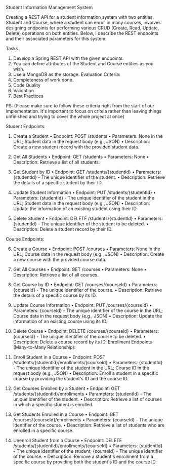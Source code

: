 Student Information Management System

Creating a REST API for a student information system with two entities, Student and Course, where a 
student can enroll in many courses, involves designing endpoints for performing various CRUD (Create, 
Read, Update, Delete) operations on both entities. Below, I describe the REST endpoints and their 
associated parameters for this system: 

Tasks 
1. Develop a Spring REST API with the given endpoints. 
2. You can define attributes of the Student and Course entities as you wish. 
3. Use a MongoDB as the storage. 
Evaluation Criteria: 
1. Completeness of work done. 
2. Code Quality 
3. Validation 
4. Best Practices 

PS: (Please make sure to follow these criteria right from the start of our implementation. It's important 
to focus on criteia rather than leaving things unfinished and trying to cover the whole project at once) 

Student Endpoints: 

1. Create a Student 
• Endpoint: POST /students 
• Parameters: None in the URL; Student data in the request body (e.g., JSON) 
• Description: Create a new student record with the provided student data.

2. Get All Students 
• Endpoint: GET /students 
• Parameters: None 
• Description: Retrieve a list of all students.

3. Get Student by ID 
• Endpoint: GET /students/{studentId} 
• Parameters: {studentId} - The unique identifier of the student. 
• Description: Retrieve the details of a specific student by their ID.

4. Update Student Information 
• Endpoint: PUT /students/{studentId} 
• Parameters: {studentId} - The unique identifier of the student in the URL; Student data in 
the request body (e.g., JSON) 
• Description: Update the information of an existing student using their ID.

5. Delete Student 
• Endpoint: DELETE /students/{studentId} 
• Parameters: {studentId} - The unique identifier of the student to be deleted. 
• Description: Delete a student record by their ID.

Course Endpoints: 

6. Create a Course 
• Endpoint: POST /courses 
• Parameters: None in the URL; Course data in the request body (e.g., JSON) 
• Description: Create a new course with the provided course data.

7. Get All Courses 
• Endpoint: GET /courses 
• Parameters: None 
• Description: Retrieve a list of all courses.

8. Get Course by ID 
• Endpoint: GET /courses/{courseId} 
• Parameters: {courseId} - The unique identifier of the course. 
• Description: Retrieve the details of a specific course by its ID.

9. Update Course Information 
• Endpoint: PUT /courses/{courseId} 
• Parameters: {courseId} - The unique identifier of the course in the URL; Course data in the 
request body (e.g., JSON) 
• Description: Update the information of an existing course using its ID.

10. Delete Course 
• Endpoint: DELETE /courses/{courseId} 
• Parameters: {courseId} - The unique identifier of the course to be deleted. 
• Description: Delete a course record by its ID. 
Enrollment Endpoints (Many-to-Many Relationship):

11. Enroll Student in a Course 
• Endpoint: POST /students/{studentId}/enrollments/{courseId} 
• Parameters: {studentId} - The unique identifier of the student in the URL; Course ID in the 
request body (e.g., JSON) 
• Description: Enroll a student in a specific course by providing the student's ID and the course 
ID. 

12. Get Courses Enrolled by a Student 
• Endpoint: GET /students/{studentId}/enrollments 
• Parameters: {studentId} - The unique identifier of the student. 
• Description: Retrieve a list of courses in which a specific student is enrolled. 
13. Get Students Enrolled in a Course 
• Endpoint: GET /courses/{courseId}/enrollments 
• Parameters: {courseId} - The unique identifier of the course. 
• Description: Retrieve a list of students who are enrolled in a specific course.

14. Unenroll Student from a Course 
• Endpoint: DELETE /students/{studentId}/enrollments/{courseId} 
• Parameters: {studentId} - The unique identifier of the student; {courseId} - The unique 
identifier of the course. 
• Description: Remove a student's enrollment from a specific course by providing both the 
student's ID and the course ID. 
